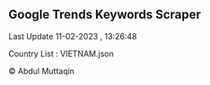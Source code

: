 

## Google Trends Keywords Scraper 
 
Last Update 11-02-2023 , 13:26:48

Country List :
VIETNAM.json



© Abdul Muttaqin 
